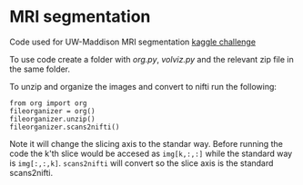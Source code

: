 # MRI segmentation
Code used for UW-Maddison MRI segmentation [kaggle challenge](https://www.kaggle.com/competitions/uw-madison-gi-tract-image-segmentation)

To use code create a folder with *org.py*, *volviz.py* and the relevant zip file in the same folder.  


To unzip and organize the images and convert to nifti run the following:
````
from org import org
fileorganizer = org()
fileorganizer.unzip()
fileorganizer.scans2nifti()
````
Note it will change the slicing axis to the standar way. Before running the code the k'th slice would be accesed as ```img[k,:,:]``` while the standard way is ```img[:,:,k]```. ````scans2nifti```` will convert so the slice axis is the standard scans2nifti.